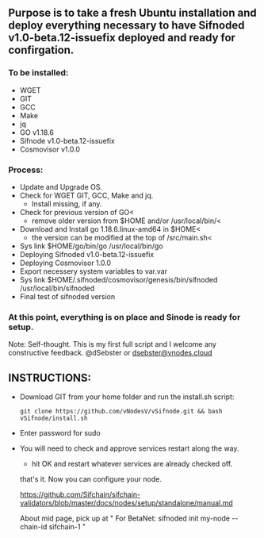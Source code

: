 ## Purpose is to take a fresh Ubuntu installation and deploy everything necessary to have Sifnoded v1.0-beta.12-issuefix deployed and ready for confirgation.



### To be installed:
- WGET
- GIT
- GCC
- Make
- jq
- GO v1.18.6
- Sifnode v1.0-beta.12-issuefix
- Cosmovisor v1.0.0




### Process: 
   - Update and Upgrade OS. 
- Check for WGET GIT, GCC, Make and jq.
    - Install missing, if any. 
- Check for previous version of GO<
    - remove older version from $HOME and/or /usr/local/bin/<
- Download and Install go 1.18.6.linux-amd64 in $HOME<
    - the version can be modified at the top of /src/main.sh<
- Sys link $HOME/go/bin/go /usr/local/bin/go
- Deploying Sifnoded v1.0-beta.12-issuefix
- Deploying Cosmovisor 1.0.0
- Export necessery system variables to var.var
- Sys link $HOME/.sifnoded/cosmovisor/genesis/bin/sifnoded /usr/local/bin/sifnoded
- Final test of sifnoded version
  
### At this point, everything is on place and Sinode is ready for setup. 
 

Note: Self-thought. This is my first full script and I welcome any constructive feedback. @dSebster or dsebster@vnodes.cloud




## INSTRUCTIONS:
- Download GIT from your home folder and run the install.sh script:
   ```
   git clone https://github.com/vNodesV/vSifnode.git && bash vSifnode/install.sh
   ``` 
- Enter password for sudo
- You will need to check and approve services restart along the way. 
   - hit OK and restart whatever services are already checked off.
  
  that's it. Now you can configure your node. 
  
  https://github.com/Sifchain/sifchain-validators/blob/master/docs/nodes/setup/standalone/manual.md
  
  About mid page, pick up at " For BetaNet: sifnoded init my-node --chain-id sifchain-1 "
    
